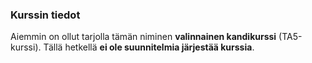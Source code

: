 ### Kurssin tiedot

Aiemmin on ollut tarjolla tämän niminen **valinnainen kandikurssi** (TA5-kurssi). Tällä hetkellä **ei ole suunnitelmia järjestää kurssia**.